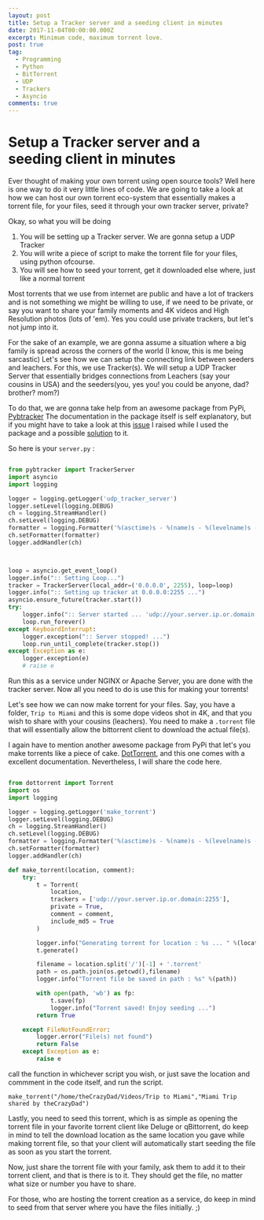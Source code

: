 ```yaml
---
layout: post
title: Setup a Tracker server and a seeding client in minutes
date: 2017-11-04T00:00:00.000Z
excerpt: Minimum code, maximum torrent love.
post: true
tag:
  - Programming
  - Python
  - BitTorrent
  - UDP
  - Trackers
  - Asyncio
comments: true
---
```


# Setup a Tracker server and a seeding client in minutes

Ever thought of making your own torrent using open source tools? Well here is one way to do it very little lines of code. We are going to take a look at how we can host our own torrent eco-system that essentially makes a torrent file, for your files, seed it through your own tracker server, private?

Okay, so what you will be doing  
1. You will be setting up a Tracker server. We are gonna setup a UDP Tracker
2. You will write a piece of script to make the torrent file for your files, using python ofcourse.
3. You will see how to seed your torrent, get it downloaded else where, just like a normal torrent

Most torrents that we use from internet are public and have a lot of trackers and is not something we might be willing to use, if we need to be private, or say you want to share your family moments and 4K videos and High Resolution photos (lots of 'em). Yes you could use private trackers, but let's not jump into it.

For the sake of an example, we are gonna assume a situation where a big family is spread across the corners of the world (I know, this is me being sarcastic)
Let's see how we can setup the connecting link between seeders and leachers. For this, we use Tracker(s). We will setup a UDP Tracker Server that essentially bridges connections from Leachers (say your cousins in USA) and the seeders(you, yes you! you could be anyone, dad? brother? mom?)

To do that, we are gonna take help from an awesome package from PyPi, [Pybtracker](https://pypi.python.org/pypi/pybtracker)
The documentation in the package itself is self explanatory, but if you might have to take a look at this [issue](https://github.com/elektito/pybtracker/issues/3) I raised while I used the package and a possible [solution](https://github.com/elektito/pybtracker/pull/4) to it.

So here is your `server.py`  :  

```py

from pybtracker import TrackerServer
import asyncio
import logging

logger = logging.getLogger('udp_tracker_server')
logger.setLevel(logging.DEBUG)
ch = logging.StreamHandler()
ch.setLevel(logging.DEBUG)
formatter = logging.Formatter('%(asctime)s - %(name)s - %(levelname)s - %(message)s')
ch.setFormatter(formatter)
logger.addHandler(ch)



loop = asyncio.get_event_loop()
logger.info(":: Setting Loop...")
tracker = TrackerServer(local_addr=('0.0.0.0', 2255), loop=loop)
logger.info(":: Setting up tracker at 0.0.0.0:2255 ...")
asyncio.ensure_future(tracker.start())
try:
	logger.info(":: Server started ... 'udp://your.server.ip.or.domain:2255'")
	loop.run_forever()
except KeyboardInterrupt:
	logger.exception(":: Server stopped! ...")
	loop.run_until_complete(tracker.stop())
except Exception as e:
	logger.exception(e)
	# raise e

```

Run this as a service under NGINX or Apache Server, you are done with the tracker server. Now all you need to do is use this for making your torrents!

Let's see how we can now make torrent for your files.
Say, you have a folder, `Trip to Miami` and this is some dope videos shot in 4K, and that you wish to share with your cousins (leachers). You need to make a `.torrent` file that will essentially allow the bittorrent client to download the actual file(s).

I again have to mention another awesome package from PyPi that let's you make torrents like a piece of cake. [DotTorrent](http://dottorrent.readthedocs.io/), and this one comes with a excellent documentation. Nevertheless, I will share the code here.

```py

from dottorrent import Torrent
import os
import logging

logger = logging.getLogger('make_torrent')
logger.setLevel(logging.DEBUG)
ch = logging.StreamHandler()
ch.setLevel(logging.DEBUG)
formatter = logging.Formatter('%(asctime)s - %(name)s - %(levelname)s - %(message)s')
ch.setFormatter(formatter)
logger.addHandler(ch)

def make_torrent(location, comment):
	try:
		t = Torrent(
			location,
			trackers = ['udp://your.server.ip.or.domain:2255'],
			private = True,
			comment = comment,
			include_md5 = True
		)

		logger.info("Generating torrent for location : %s ... " %(location))
		t.generate()

		filename = location.split('/')[-1] + '.torrent'
		path = os.path.join(os.getcwd(),filename)
		logger.info("Torrent file be saved in path : %s" %(path))

		with open(path, 'wb') as fp:
			t.save(fp)
			logger.info("Torrent saved! Enjoy seeding ...")
		return True

	except FileNotFoundError:
		logger.error("File(s) not found")
		return False
	except Exception as e:
		raise e

```

call the function in whichever script you wish, or just save the location and commment in the code itself, and run the script.

`make_torrent("/home/theCrazyDad/Videos/Trip to Miami","Miami Trip shared by theCrazyDad")`

Lastly, you need to seed this torrent, which is as simple as opening the torrent file in your favorite torrent client like Deluge or qBittorrent, do keep in mind to tell the download location as the same location you gave while making torrent file, so that your client will automatically start seeding the file as soon as you start the torrent.

Now, just share the torrent file with your family, ask them to add it to their torrent client, and that is there is to it. They should get the file, no matter what size or number you have to share.

For those, who are hosting the torrent creation as a service, do keep in mind to seed from that server where you have the files initially. ;)